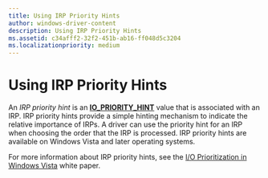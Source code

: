 ```yaml
---
title: Using IRP Priority Hints
author: windows-driver-content
description: Using IRP Priority Hints
ms.assetid: c34afff2-32f2-451b-ab16-ff048d5c3204
ms.localizationpriority: medium
---
```


# Using IRP Priority Hints


An *IRP priority hint* is an [**IO\_PRIORITY\_HINT**](https://msdn.microsoft.com/library/windows/hardware/ff550594) value that is associated with an IRP. IRP priority hints provide a simple hinting mechanism to indicate the relative importance of IRPs. A driver can use the priority hint for an IRP when choosing the order that the IRP is processed. IRP priority hints are available on Windows Vista and later operating systems.

For more information about IRP priority hints, see the [I/O Prioritization in Windows Vista](http://go.microsoft.com/fwlink/p/?linkid=67877) white paper.

 

 




